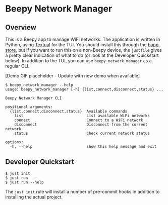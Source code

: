 # Beepy Network Manager

## Overview

This is a Beepy app to manage WiFi networks. The application is written in Python, using [Textual](https://textual.textualize.io/) for the TUI. You should install this through the [bapp-store](https://github.com/conor-f/bapp-store), but if you want to run this on a non-Beepy device, the `justfile` gives a pretty clear indication of what to do (or look at the Developer Quickstart below). In addition to the TUI, you can use `beepy_network_manager` as a regular CLI.

[Demo GIF placeholder - Update with new demo when available]

```
$ beepy_network_manager --help
usage: beepy_network_manager [-h] {list,connect,disconnect,status} ...

Beepy Network Manager CLI

positional arguments:
  {list,connect,disconnect,status}  Available commands
    list                            List available WiFi networks
    connect                         Connect to a WiFi network
    disconnect                      Disconnect from the current network
    status                          Check current network status

options:
  -h, --help                        show this help message and exit
```

## Developer Quickstart

```
$ just init
$ just run
$ just run --help
```

The `just init` rule will install a number of pre-commit hooks in addition to installing the actual project.
